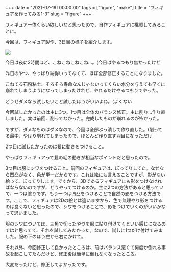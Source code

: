 +++
date = "2021-07-19T00:00:00"
tags = ["figure", "make"]
title = "フィギュアを作ってみる1-3"
slug = "figure"
+++

フィギュア一体くらい欲しいなと思ったので、自作フィギュアに挑戦してみることに。

今回は、フィギュア製作、3日目の様子を紹介します。

![](https://raw.githubusercontent.com/syui/img/master/other/figure_make_06.png)

今日は夜に2時間ほど、こねこねこねこね...。(今日はやるつもり無かったけど

昨日のやつ、やっぱり納得いってなくて、ほぼ全部修正することになりました。

こねてる石粉粘土、そろそろ寿命なんじゃないってくらい水分を与えても早くに崩れてしまうようになってしまったけれど、やれるだけやるつもりでやった。

どうせダメなら試したいこと試したほうがいいよね。(よくない

今回試したかったのは主に3つ。1つ目は全体のバランス修正。主に削り...作り直しました。実は前回、削ってなかった。完成したものが崩れるのが怖かった。

ですが、ダメなものはダメなので、今回は全部ぶっ潰して作り直した。(削ってる最中、やはり崩れてしまったので、ほとんど作り直す羽目になっただけ

2つ目に試したかったのは髪に動きをつけること。

やっぱりフィギュアって髪の毛の動きが相当なポイントだと思ったので。

3つ目は服にシワをつけること。前回のフィギュアは、ぼってりしてた。なぜなら凹凸がなく、色が単一だからです。これは絵にも言えることですが、影がない絵って、ぼってりします。ですから、3Dであるフィギュアにも影をつけなければならないのですが、どうやってつけるのか。主に2つの方法があると思っていて、一つは塗りです。もう一つは凹凸をつけることで自然の影をつける方法です。ここで、フィギュアは2Dの絵とは違いますから、色で無理やり影をつけるのは良くないと思ったので、シワをつけることで、影をつけていくのがいいかなって思いました。

服のシワについては、三角で切ったやつを服に貼り付けてくといい感じになるのではと思ってて、それを試してみたかった。なので、試しに1つだけ付けてみました。服の下のほう左から右にかけて。

それ以外、今回修正して良かったところは、前はバランス悪くて何度か倒れる事故を起こしてたんだけど、修正後は簡単に倒れなくなったところ。

大変だったけど、修正してよかったです。
